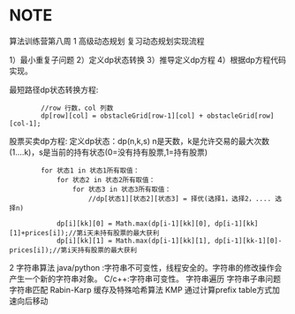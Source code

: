 # NOTE
算法训练营第八周
1 高级动态规划
  复习动态规划实现流程
  
  1）最小重复子问题
  2）定义dp状态转换
  3）推导定义dp方程
  4）根据dp方程代码实现。
  
  最短路径dp状态转换方程:
            
            //row 行数，col 列数
            dp[row][col] = obstacleGrid[row-1][col] + obstacleGrid[row][col-1];
  
  股票买卖dp方程:
  定义dp状态：dp(n,k,s) 
   			n是天数，k是允许交易的最大次数(1....k)，s是当前的持有状态(0=没有持有股票,1=持有股票) 
   			
  		  	for 状态1 in 状态1所有取值：
  		  		for 状态2 in 状态2所有取值：
  		  			for 状态3 in 状态3所有取值：
  		  				//dp[状态1][状态2][状态3] = 择优(选择1，选择2，.... 选择n)
  		 	 			 
  	  			dp[i][kk][0] = Math.max(dp[i-1][kk][0], dp[i-1][kk][1]+prices[i]);//第i天未持有股票的最大获利
          		dp[i][kk][1] = Math.max(dp[i-1][kk][1], dp[i-1][kk-1][0]-prices[i]);//第i天持有股票的最大获利
          		
2 字符串算法
    java/python :字符串不可变性，线程安全的。字符串的修改操作会产生一个新的字符串对象。
    C/c++:字符串可变性。
    字符串遍历
    字符串子串问题
    字符串匹配
         Rabin-Karp 缓存及特殊哈希算法
         KMP 通过计算prefix table方式加速向后移动
